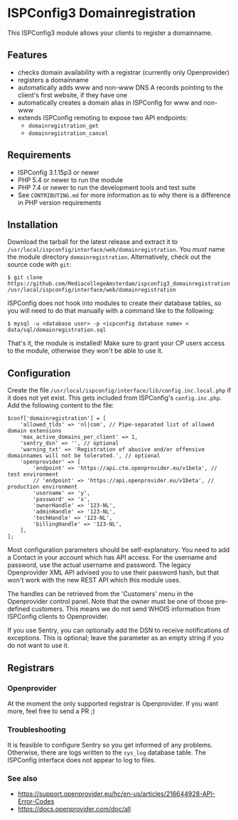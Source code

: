 # ISPConfig3 Domainregistration

This ISPConfig3 module allows your clients to register a domainname.


## Features

- checks domain availability with a registrar (currently only Openprovider)
- registers a domainname
- automatically adds www and non-www DNS A records pointing to the client's first website, if they have one
- automatically creates a domain alias in ISPConfig for www and non-www
- extends ISPConfig remoting to expose two API endpoints:
    - `domainregistration_get`
    - `domainregistration_cancel`


## Requirements

- ISPConfig 3.1.15p3 or newer
- PHP 5.4 or newer to run the module
- PHP 7.4 or newer to run the development tools and test suite
- See `CONTRIBUTING.md` for more information as to why there is a difference in PHP version requirements


## Installation

Download the tarball for the latest release and extract it to `/usr/local/ispconfig/interface/web/domainregistration`. You *must* name the module directory `domainregistration`. Alternatively, check out the
source code with `git`:

```
$ git clone https://github.com/MediacollegeAmsterdam/ispconfig3_domainregistration /usr/local/ispconfig/interface/web/domainregistration
```

ISPConfig does not hook into modules to create their database tables, so you will need to do that manually
with a command like to the following:

```
$ mysql -u <database user> -p <ispconfig database name> < data/sql/domainregistration.sql
```

That's it, the module is installed! Make sure to grant your CP users access to the module, otherwise they
won't be able to use it.


## Configuration

Create the file `/usr/local/ispconfig/interface/lib/config.inc.local.php` if it does not
yet exist. This gets included from ISPConfig's `config.inc.php`. Add the following content to the file:

```
$conf['domainregistration'] = [
    'allowed_tlds' => 'nl|com', // Pipe-separated list of allowed domain extensions
    'max_active_domains_per_client' => 1,
    'sentry_dsn' => '', // optional
    'warning_txt' => 'Registration of abusive and/or offensive domainnames will not be tolerated.', // optional
    'openprovider' => [
        'endpoint' => 'https://api.cte.openprovider.eu/v1beta', // test environment
        // 'endpoint' => 'https://api.openprovider.eu/v1beta', // production environment
        'username' => 'y',
        'password' => 'x',
        'ownerHandle' => '123-NL',
        'adminHandle' => '123-NL',
        'techHandle' => '123-NL',
        'billingHandle' => '123-NL',
    ],
];
```

Most configuration parameters should be self-explanatory. You need to add a Contact in your account
which has API access. For the username and password, use the actual username and password. The legacy Openprovider XML API advised you to use their password hash, but that won't work with the new REST API
which this module uses.

The handles can be retrieved from the 'Customers' menu in the Openprovider control panel. Note that the
owner must be one of those pre-defined customers. This means we do not send WHOIS information from
ISPConfig clients to Openprovider.

If you use Sentry, you can optionally add the DSN to receive notifications of exceptions. This is optional;
leave the parameter as an empty string if you do not want to use it.


## Registrars


### Openprovider

At the moment the only supported registrar is Openprovider. If you want more, feel free to send a PR ;)


### Troubleshooting

It is feasible to configure Sentry so you get informed of any problems. Otherwise, there are logs written
to the `sys_log` database table. The ISPConfig interface does not appear to log to files.


### See also

- https://support.openprovider.eu/hc/en-us/articles/216644928-API-Error-Codes
- https://docs.openprovider.com/doc/all

